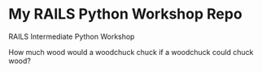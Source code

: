 # My RAILS Python Workshop Repo
RAILS Intermediate Python Workshop

How much wood would a woodchuck chuck if a woodchuck could chuck wood?
